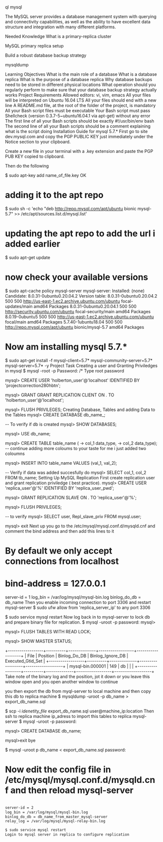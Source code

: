 ql
mysql

The MySQL server provides a database management system with querying and connectivity capabilities, as well as the ability to have excellent data structure and integration with many different platforms.

Needed Knowledge
What is a primary-replica cluster

MySQL primary replica setup

Build a robust database backup strategy

mysqldump

Learning Objectives
What is the main role of a database
What is a database replica
What is the purpose of a database replica
Why database backups need to be stored in different physical locations
What operation should you regularly perform to make sure that your database backup strategy actually works
Project Requirements
Allowed editors: vi, vim, emacs
All your files will be interpreted on Ubuntu 16.04 LTS
All your files should end with a new line
A README.md file, at the root of the folder of the project, is mandatory
All your Bash script files must be executable
Your Bash script must pass Shellcheck (version 0.3.7-5~ubuntu16.04.1 via apt-get) without any error
The first line of all your Bash scripts should be exactly #!/usr/bin/env bash
The second line of all your Bash scripts should be a comment explaining what is the script doing
Installation Guide for mysql 5.7.*
First go to site dev.mysql.com and copy the PGP PUBLIC KEY just immediately under the Notice section to your clipboard.

Create a new file in your terminal with a .key extension and paste the PGP PUB KEY copied to clipboard.

Then do the following

$ sudo apt-key add name_of_file.key
OK

# adding it to the apt repo
$ sudo sh -c 'echo "deb http://repo.mysql.com/apt/ubuntu bionic mysql-5.7" >> /etc/apt/sources.list.d/mysql.list'

# updating the apt repo to add the url i added earlier
$ sudo apt-get update

# now check your available versions
$ sudo apt-cache policy mysql-server
mysql-server:
  Installed: (none)
  Candidate: 8.0.31-0ubuntu0.20.04.2
  Version table:
     8.0.31-0ubuntu0.20.04.2 500
        500 http://us-east-1.ec2.archive.ubuntu.com/ubuntu focal-updates/main amd64 Packages
     8.0.31-0ubuntu0.20.04.1 500
        500 http://security.ubuntu.com/ubuntu focal-security/main amd64 Packages
     8.0.19-0ubuntu5 500
        500 http://us-east-1.ec2.archive.ubuntu.com/ubuntu focal/main amd64 Packages
     5.7.40-1ubuntu18.04 500
        500 http://repo.mysql.com/apt/ubuntu bionic/mysql-5.7 amd64 Packages

# Now am installing mysql 5.7.*
$ sudo apt-get install -f mysql-client=5.7* mysql-community-server=5.7* mysql-server=5.7* -y
Project Task
Creating a user and Granting Priviledges in mysql
$ mysql -root -p
Password:	/* Type root password

mysql> CREATE USER 'holberton_user'@'localhost' IDENTIFIED BY 'projectcorrection280hbtn';

mysql> GRANT GRANT REPLICATION CLIENT ON *.* TO 'holberton_user'@'localhost';

mysql> FLUSH PRIVILEGES;
Creating Database, Tables and adding Data to the Tables
mysql> CREATE DATABASE db_name_;

-- To verify if db is created
mysql> SHOW DATABASES;

mysql> USE db_name;

mysql> CREATE TABLE table_name (
    -> col_1 data_type,
    -> col_2 data_type);
-- continue adding more coloums to your taste for me i just added two coloumns

mysql> INSERT INTO table_name VALUES (val_1, val_2);

-- Verify if data was added succesfully do
mysql> SELECT col_1, col_2 FROM tb_name;
Setting Up MySQL Replication
First create replication user and grant replication priviledge ( best practice).
mysql> CREATE USER 'replica_user'@'%' IDENTIFIED BY 'replica_user_pwd';

mysql> GRANT REPLICATION SLAVE ON *.* TO 'replica_user'@'%';

mysql> FLUSH PRIVILEGES;

-- to verify
mysql> SELECT user, Repl_slave_priv FROM mysql.user;

mysql> exit
Next up you go to the /etc/mysql/mysql.conf.d/mysqld.cnf and comment the bind address and then add this lines to it
# By default we only accept connections from localhost
# bind-address = 127.0.0.1
server-id = 1
log_bin = /var/log/mysql/mysql-bin.log
binlog_do_db = db_name
Then you enable incoming connection to port 3306 and restart mysql-server
$ sudo ufw allow from 'replica_server_ip' to any port 3306

$ sudo service mysql restart
Now log back in to mysql-server to lock db and prepare binary file for replication.
$ mysql -uroot -p
password:
mysql> 

mysql> FLUSH TABLES WITH READ LOCK;

mysql> SHOW MASTER STATUS;

+------------------+----------+--------------+------------------+-------------------+
| File             | Position | Binlog_Do_DB | Binlog_Ignore_DB | Executed_Gtid_Set |
+------------------+----------+--------------+------------------+-------------------+
| mysql-bin.000001 |      149 | db           |                  |                   |
+------------------+----------+--------------+------------------+-------------------+
Take note of the binary log and the position, jot it down or you leave this window open and you open another window to continue

you then export the db from myql-server to local machine and then copy this db to replica machine
$ mysqldump -uroot -p db_name > export_db_name.sql

$ scp -i _idenetity_file_ export_db_name.sql user@machine_ip:location
Then ssh to replica machine ip_adress to import this tables to replica mysql-server
$ mysql -uroot -p 
password:


mysql> CREATE DATABASE db_name;

mysql>exit
bye

$ mysql -uroot p db_name < export_db_name.sql
password:

# Now edit the config file in /etc/mysql/mysql.conf.d/mysqld.cnf and then reload mysql-server

```bash

server-id = 2
log_bin = /var/log/mysql/mysql-bin.log
binlog_do_db = db_name_from_master_mysql-server
relay_log = /var/log/mysql/mysql-relay-bin.log

$ sudo service mysql restart
Login to mysql server in replica to configure replication
